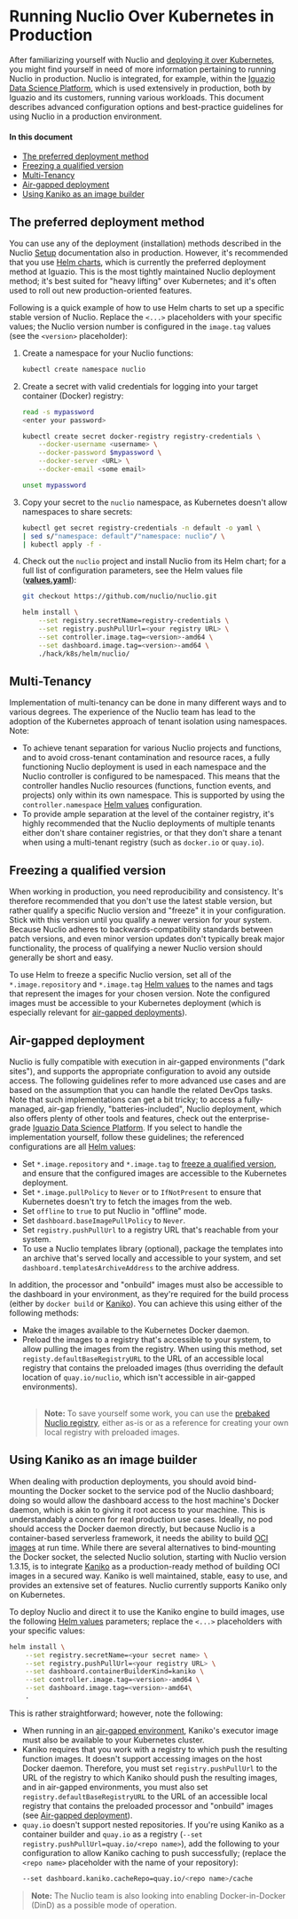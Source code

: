 # Running Nuclio Over Kubernetes in Production

After familiarizing yourself with Nuclio and [deploying it over Kubernetes](/docs/setup/k8s/getting-started-k8s.md), you might find yourself in need of more information pertaining to running Nuclio in production.
Nuclio is integrated, for example, within the [Iguazio Data Science Platform](https://www.iguazio.com), which is used extensively in production, both by Iguazio and its customers, running various workloads.
This document describes advanced configuration options and best-practice guidelines for using Nuclio in a production environment.

#### In this document

- [The preferred deployment method](#preferred-deployment-method)
- [Freezing a qualified version](#version-freezing)
- [Multi-Tenancy](#multi-tenancy)
- [Air-gapped deployment](#air-gapped-deployment)
- [Using Kaniko as an image builder](#kaniko-image-builder)

<a id="preferred-deployment-method"></a>
## The preferred deployment method

You can use any of the deployment (installation) methods described in the Nuclio [Setup](/docs/setup/) documentation also in production.
However, it's recommended that you use [Helm charts](/hack/k8s/helm/nuclio/), which is currently the preferred deployment method at Iguazio.
This is the most tightly maintained Nuclio deployment method; it's best suited for "heavy lifting" over Kubernetes; and it's often used to roll out new production-oriented features.

Following is a quick example of how to use Helm charts to set up a specific stable version of Nuclio.
Replace the `<...>` placeholders with your specific values; the Nuclio version number is configured in the `image.tag` values (see the `<version>` placeholder):

1.  Create a namespace for your Nuclio functions:

    ```sh
    kubectl create namespace nuclio
    ```

2.  Create a secret with valid credentials for logging into your target container (Docker) registry:

    ```sh
    read -s mypassword
    <enter your password>

    kubectl create secret docker-registry registry-credentials \
        --docker-username <username> \
        --docker-password $mypassword \
        --docker-server <URL> \
        --docker-email <some email>

    unset mypassword
    ```

3.  Copy your secret to the `nuclio` namespace, as Kubernetes doesn't allow namespaces to share secrets:
    ```sh
    kubectl get secret registry-credentials -n default -o yaml \
    | sed s/"namespace: default"/"namespace: nuclio"/ \
    | kubectl apply -f -
    ```

4.  Check out the `nuclio` project and install Nuclio from its Helm chart; for a full list of configuration parameters, see the Helm values file ([**values.yaml**](/hack/k8s/helm/nuclio/values.yaml)):

    ```sh
    git checkout https://github.com/nuclio/nuclio.git

    helm install \
        --set registry.secretName=registry-credentials \
        --set registry.pushPullUrl=<your registry URL> \
        --set controller.image.tag=<version>-amd64 \
        --set dashboard.image.tag=<version>-amd64 \
        ./hack/k8s/helm/nuclio/
    ```

<a id="multi-tenancy"></a>
## Multi-Tenancy

Implementation of multi-tenancy can be done in many different ways and to various degrees.
The experience of the Nuclio team has lead to the adoption of the Kubernetes approach of tenant isolation using namespaces.
Note:

- To achieve tenant separation for various Nuclio projects and functions, and to avoid cross-tenant contamination and resource races, a fully functioning Nuclio deployment is used in each namespace and the Nuclio controller is configured to be namespaced.
  This means that the controller handles Nuclio resources (functions, function events, and projects) only within its own namespace.
  This is supported by using the `controller.namespace` [Helm values](/hack/k8s/helm/nuclio/values.yaml) configuration.
- To provide ample separation at the level of the container registry, it's highly recommended that the Nuclio deployments of multiple tenants either don't share container registries, or that they don't share a tenant when using a multi-tenant registry (such as `docker.io` or `quay.io`).

<a id="version-freezing"></a>
## Freezing a qualified version

When working in production, you need reproducibility and consistency.
It's therefore recommended that you don't use the latest stable version, but rather qualify a specific Nuclio version and "freeze" it in your configuration.
Stick with this version until you qualify a newer version for your system.
Because Nuclio adheres to backwards-compatibility standards between patch versions, and even minor version updates don't typically break major functionality, the process of qualifying a newer Nuclio version should generally be short and easy.

To use Helm to freeze a specific Nuclio version, set all of the `*.image.repository` and `*.image.tag` [Helm values](/hack/k8s/helm/nuclio/values.yaml) to the names and tags that represent the images for your chosen version.
Note the configured images must be accessible to your Kubernetes deployment (which is especially relevant for [air-gapped deployments](#air-gapped-deployment)).

<a id="air-gapped-deployment"></a>
## Air-gapped deployment

Nuclio is fully compatible with execution in air-gapped environments ("dark sites"), and supports the appropriate configuration to avoid any outside access.
The following guidelines refer to more advanced use cases and are based on the assumption that you can handle the related DevOps tasks.
Note that such implementations can get a bit tricky; to access a fully-managed, air-gap friendly, "batteries-included", Nuclio deployment, which also offers plenty of other tools and features, check out the enterprise-grade [Iguazio Data Science Platform](https://www.iguazio.com/platform/).
If you select to handle the implementation yourself, follow these guidelines; the referenced configurations are all [Helm values](/hack/k8s/helm/nuclio/values.yaml):

- Set `*.image.repository` and `*.image.tag` to [freeze a qualified version](#version-freezing), and ensure that the configured images are accessible to the Kubernetes deployment.
- Set `*.image.pullPolicy` to `Never` or to `IfNotPresent` to ensure that Kubernetes doesn't try to fetch the images from the web.
- Set `offline` to `true` to put Nuclio in "offline" mode.
- Set `dashboard.baseImagePullPolicy` to `Never`.
- Set `registry.pushPullUrl` to a registry URL that's reachable from your system.
- To use a Nuclio templates library (optional), package the templates into an archive that's served locally and accessible to your system, and set `dashboard.templatesArchiveAddress` to the archive address.

<a id="air-gapped-envir-processor-n-onbuild-images"></a>In addition, the processor and "onbuild" images must also be accessible to the dashboard in your environment, as they're required for the build process (either by `docker build` or [Kaniko](#using-kaniko-as-an-image-builder)).
You can achieve this using either of the following methods:

- Make the images available to the Kubernetes Docker daemon.
- Preload the images to a registry that's accessible to your system, to allow pulling the images from the registry.
  When using this method, set `registy.defaultBaseRegistryURL` to the URL of an accessible local registry that contains the preloaded images (thus overriding the default location of `quay.io/nuclio`, which isn't accessible in air-gapped environments).
  <br/><br/>
  > **Note:** To save yourself some work, you can use the [prebaked Nuclio registry](https://github.com/nuclio/prebaked-registry), either as-is or as a reference for creating your own local registry with preloaded images.

<a id="kaniko-image-builder"></a>
## Using Kaniko as an image builder

When dealing with production deployments, you should avoid bind-mounting the Docker socket to the service pod of the Nuclio dashboard; doing so would allow the dashboard access to the host machine's Docker daemon, which is akin to giving it root access to your machine.
This is understandably a concern for real production use cases.
Ideally, no pod should access the Docker daemon directly, but because Nuclio is a container-based serverless framework, it needs the ability to build [OCI images](https://github.com/opencontainers/image-spec) at run time.
While there are several alternatives to bind-mounting the Docker socket, the selected Nuclio solution, starting with Nuclio version 1.3.15, is to integrate [Kaniko](https://github.com/GoogleContainerTools/kaniko) as a production-ready method of building OCI images in a secured way.
Kaniko is well maintained, stable, easy to use, and provides an extensive set of features.
Nuclio currently supports Kaniko only on Kubernetes.

To deploy Nuclio and direct it to use the Kaniko engine to build images, use the following [Helm values](/hack/k8s/helm/nuclio/values.yaml) parameters; replace the `<...>` placeholders with your specific values:

```sh
helm install \
    --set registry.secretName=<your secret name> \
    --set registry.pushPullUrl=<your registry URL> \
    --set dashboard.containerBuilderKind=kaniko \
    --set controller.image.tag=<version>-amd64 \
    --set dashboard.image.tag=<version>-amd64\
    .
```

This is rather straightforward; however, note the following:

- When running in an [air-gapped environment](#air-gapped-deployment), Kaniko's executor image must also be available to your Kubernetes cluster.
- Kaniko requires that you work with a registry to which push the resulting function images.
  It doesn't support accessing images on the host Docker daemon.
  Therefore, you must set `registry.pushPullUrl` to the URL of the registry to which Kaniko should push the resulting images, and in air-gapped environments, you must also set `registry.defaultBaseRegistryURL` to the URL of an accessible local registry that contains the preloaded processor and "onbuild" images (see [Air-gapped deployment](#air-gapped-envir-processor-n-onbuild-images)).
- `quay.io` doesn't support nested repositories.
  If you're using Kaniko as a container builder and `quay.io` as a registry (`--set registry.pushPullUrl=quay.io/<repo name>`), add the following to your configuration to allow Kaniko caching to push successfully; (replace the `<repo name>` placeholder with the name of your repository):
    ```sh
    --set dashboard.kaniko.cacheRepo=quay.io/<repo name>/cache
    ```

> **Note:** The Nuclio team is also looking into enabling Docker-in-Docker (DinD) as a possible mode of operation.

